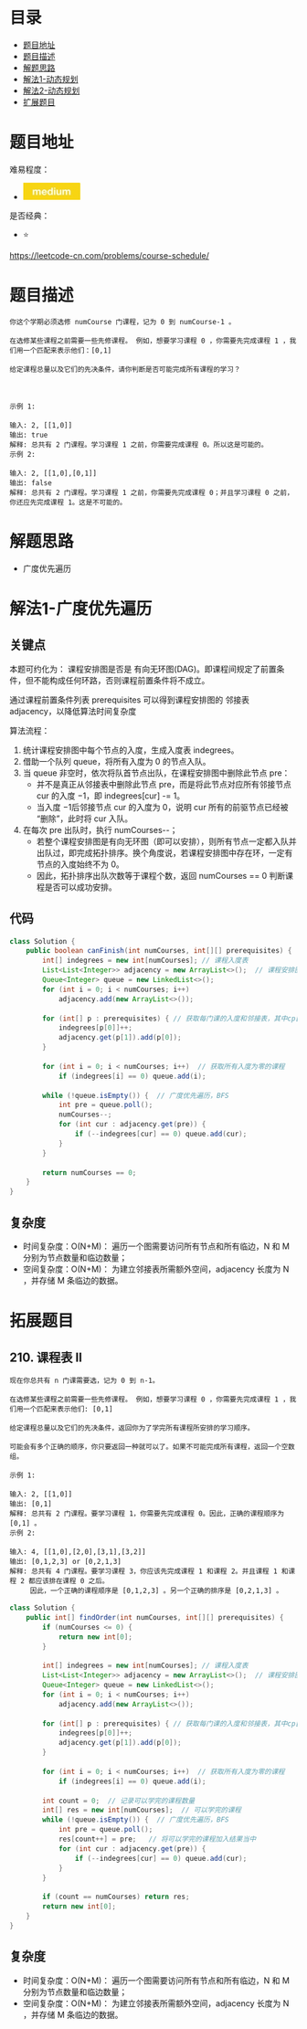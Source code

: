 # 目录
* [题目地址](#题目地址)
* [题目描述](#题目描述)
* [解题思路](#解题思路)
* [解法1-动态规划](#解法1-动态规划)
* [解法2-动态规划](#解法2-动态规划)
* [扩展题目](#扩展题目)



# 题目地址
难易程度：
- ![medium.jpg](../.images/medium.jpg)

是否经典：
- ⭐️

https://leetcode-cn.com/problems/course-schedule/

# 题目描述
```text
你这个学期必须选修 numCourse 门课程，记为 0 到 numCourse-1 。

在选修某些课程之前需要一些先修课程。 例如，想要学习课程 0 ，你需要先完成课程 1 ，我们用一个匹配来表示他们：[0,1]

给定课程总量以及它们的先决条件，请你判断是否可能完成所有课程的学习？

 

示例 1:

输入: 2, [[1,0]] 
输出: true
解释: 总共有 2 门课程。学习课程 1 之前，你需要完成课程 0。所以这是可能的。
示例 2:

输入: 2, [[1,0],[0,1]]
输出: false
解释: 总共有 2 门课程。学习课程 1 之前，你需要先完成​课程 0；并且学习课程 0 之前，你还应先完成课程 1。这是不可能的。
```


# 解题思路
- 广度优先遍历




# 解法1-广度优先遍历
## 关键点
本题可约化为： 课程安排图是否是 有向无环图(DAG)。即课程间规定了前置条件，但不能构成任何环路，否则课程前置条件将不成立。

通过课程前置条件列表 prerequisites 可以得到课程安排图的 邻接表 adjacency，以降低算法时间复杂度

算法流程：
1. 统计课程安排图中每个节点的入度，生成入度表 indegrees。
2. 借助一个队列 queue，将所有入度为 0 的节点入队。
3. 当 queue 非空时，依次将队首节点出队，在课程安排图中删除此节点 pre：
    - 并不是真正从邻接表中删除此节点 pre，而是将此节点对应所有邻接节点 cur 的入度 −1，即 indegrees[cur] -= 1。
    - 当入度 −1后邻接节点 cur 的入度为 0，说明 cur 所有的前驱节点已经被 “删除”，此时将 cur 入队。
4. 在每次 pre 出队时，执行 numCourses--；
    - 若整个课程安排图是有向无环图（即可以安排），则所有节点一定都入队并出队过，即完成拓扑排序。换个角度说，若课程安排图中存在环，一定有节点的入度始终不为 0。
    - 因此，拓扑排序出队次数等于课程个数，返回 numCourses == 0 判断课程是否可以成功安排。

## 代码
```java
class Solution {
    public boolean canFinish(int numCourses, int[][] prerequisites) {
        int[] indegrees = new int[numCourses]; // 课程入度表
        List<List<Integer>> adjacency = new ArrayList<>();  // 课程安排图的邻接表
        Queue<Integer> queue = new LinkedList<>();
        for (int i = 0; i < numCourses; i++)
            adjacency.add(new ArrayList<>());

        for (int[] p : prerequisites) { // 获取每门课的入度和邻接表，其中cp[1]是cp[0]的前置
            indegrees[p[0]]++;
            adjacency.get(p[1]).add(p[0]);
        }

        for (int i = 0; i < numCourses; i++)  // 获取所有入度为零的课程
            if (indegrees[i] == 0) queue.add(i);

        while (!queue.isEmpty()) {  // 广度优先遍历，BFS
            int pre = queue.poll();
            numCourses--;
            for (int cur : adjacency.get(pre)) {
                if (--indegrees[cur] == 0) queue.add(cur);
            }
        }

        return numCourses == 0;
    }
}
```


## 复杂度
- 时间复杂度：O(N+M)： 遍历一个图需要访问所有节点和所有临边，N 和 M 分别为节点数量和临边数量；
- 空间复杂度：O(N+M)： 为建立邻接表所需额外空间，adjacency 长度为 N ，并存储 M 条临边的数据。


# 拓展题目
## 210. 课程表 II
```text
现在你总共有 n 门课需要选，记为 0 到 n-1。

在选修某些课程之前需要一些先修课程。 例如，想要学习课程 0 ，你需要先完成课程 1 ，我们用一个匹配来表示他们: [0,1]

给定课程总量以及它们的先决条件，返回你为了学完所有课程所安排的学习顺序。

可能会有多个正确的顺序，你只要返回一种就可以了。如果不可能完成所有课程，返回一个空数组。

示例 1:

输入: 2, [[1,0]] 
输出: [0,1]
解释: 总共有 2 门课程。要学习课程 1，你需要先完成课程 0。因此，正确的课程顺序为 [0,1] 。
示例 2:

输入: 4, [[1,0],[2,0],[3,1],[3,2]]
输出: [0,1,2,3] or [0,2,1,3]
解释: 总共有 4 门课程。要学习课程 3，你应该先完成课程 1 和课程 2。并且课程 1 和课程 2 都应该排在课程 0 之后。
     因此，一个正确的课程顺序是 [0,1,2,3] 。另一个正确的排序是 [0,2,1,3] 。
```

```java
class Solution {
    public int[] findOrder(int numCourses, int[][] prerequisites) {
        if (numCourses <= 0) {
            return new int[0];
        }

        int[] indegrees = new int[numCourses]; // 课程入度表
        List<List<Integer>> adjacency = new ArrayList<>();  // 课程安排图的邻接表
        Queue<Integer> queue = new LinkedList<>();
        for (int i = 0; i < numCourses; i++)
            adjacency.add(new ArrayList<>());

        for (int[] p : prerequisites) { // 获取每门课的入度和邻接表，其中cp[1]是cp[0]的前置
            indegrees[p[0]]++;
            adjacency.get(p[1]).add(p[0]);
        }

        for (int i = 0; i < numCourses; i++)  // 获取所有入度为零的课程
            if (indegrees[i] == 0) queue.add(i);

        int count = 0;  // 记录可以学完的课程数量
        int[] res = new int[numCourses];  // 可以学完的课程
        while (!queue.isEmpty()) {  // 广度优先遍历，BFS
            int pre = queue.poll();
            res[count++] = pre;   // 将可以学完的课程加入结果当中
            for (int cur : adjacency.get(pre)) {
                if (--indegrees[cur] == 0) queue.add(cur);
            }
        }

        if (count == numCourses) return res;
        return new int[0];
    }
}
```

## 复杂度
- 时间复杂度：O(N+M)： 遍历一个图需要访问所有节点和所有临边，N 和 M 分别为节点数量和临边数量；
- 空间复杂度：O(N+M)： 为建立邻接表所需额外空间，adjacency 长度为 N ，并存储 M 条临边的数据。